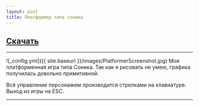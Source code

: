 ```yaml
---
layout: post
title: Платформер типа соника
---
```


## [Скачать](https://drive.google.com/open?id=0B0wvbicW8OQIM296X3l1cUdtREE)

___

![_config.yml]({{ site.baseurl }}/images/PlatformerScreenshot.jpg)
Моя платформенная игра типа Соника.
Так как я рисовать не умею, графика получилась довольно примитивной.

Всё управление персонажем производится стрелками на клавиатуре.
Выход из игры на ESC.

___

